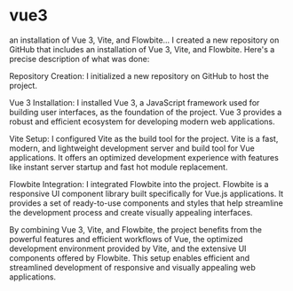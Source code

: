 # vue3
an installation of Vue 3, Vite, and Flowbite...
I created a new repository on GitHub that includes an installation of Vue 3, Vite, and Flowbite. Here's a precise description of what was done:

Repository Creation: I initialized a new repository on GitHub to host the project.

Vue 3 Installation: I installed Vue 3, a JavaScript framework used for building user interfaces, as the foundation of the project. Vue 3 provides a robust and efficient ecosystem for developing modern web applications.

Vite Setup: I configured Vite as the build tool for the project. Vite is a fast, modern, and lightweight development server and build tool for Vue applications. It offers an optimized development experience with features like instant server startup and fast hot module replacement.

Flowbite Integration: I integrated Flowbite into the project. Flowbite is a responsive UI component library built specifically for Vue.js applications. It provides a set of ready-to-use components and styles that help streamline the development process and create visually appealing interfaces.

By combining Vue 3, Vite, and Flowbite, the project benefits from the powerful features and efficient workflows of Vue, the optimized development environment provided by Vite, and the extensive UI components offered by Flowbite. This setup enables efficient and streamlined development of responsive and visually appealing web applications.
